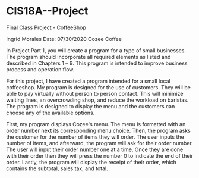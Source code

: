 # CIS18A--Project
Final Class Project - CoffeeShop 

Ingrid Morales 
Date: 07/30/2020
Cozee Coffee

In Project Part 1, you will create a program for a type of small businesses. The program should incorporate all required elements as listed and described in Chapters 1 – 9. This program is intended to improve business process and operation flow. 

For this project, I have created a program intended for a small local coffeeshop. My program is designed for the use of customers. They will be able to pay virtually without person to person contact. This will minimize waiting lines, an overcrowding shop, and reduce the workload on baristas. The program is designed to display the menu and the customers can choose any of the available options. 

First, my program displays Cozee's menu. The menu is formatted with an order number next its corresponding menu choice. Then, the program asks the customer for the number of items they will order. The user inputs the number of items, and afterward, the program will ask for their order number. The user will input their order number one at a time. Once they are done with their order then they will press the number 0 to indicate the end of their order. Lastly, the program will display the receipt of their order, which contains the subtotal, sales tax, and total. 
